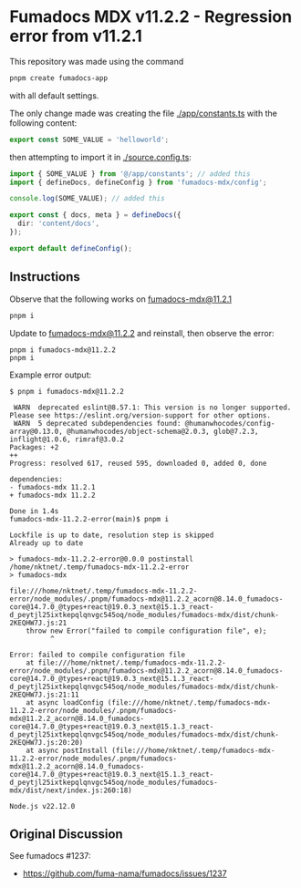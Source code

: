 # Fumadocs MDX v11.2.2 - Regression error from v11.2.1

This repository was made using the command
```sh
pnpm create fumadocs-app
```
with all default settings.

The only change made was creating the file [./app/constants.ts](./app/constants.ts) with the following content:

```ts
export const SOME_VALUE = 'helloworld';
```

then attempting to import it in [./source.config.ts](./source.config.ts):
```ts
import { SOME_VALUE } from '@/app/constants'; // added this
import { defineDocs, defineConfig } from 'fumadocs-mdx/config';

console.log(SOME_VALUE); // added this

export const { docs, meta } = defineDocs({
  dir: 'content/docs',
});

export default defineConfig();
```

## Instructions

Observe that the following works on fumadocs-mdx@11.2.1

```sh
pnpm i
```

Update to fumadocs-mdx@11.2.2 and reinstall, then observe the error:

```
pnpm i fumadocs-mdx@11.2.2
pnpm i
```

Example error output:
```
$ pnpm i fumadocs-mdx@11.2.2

 WARN  deprecated eslint@8.57.1: This version is no longer supported. Please see https://eslint.org/version-support for other options.
 WARN  5 deprecated subdependencies found: @humanwhocodes/config-array@0.13.0, @humanwhocodes/object-schema@2.0.3, glob@7.2.3, inflight@1.0.6, rimraf@3.0.2
Packages: +2
++
Progress: resolved 617, reused 595, downloaded 0, added 0, done

dependencies:
- fumadocs-mdx 11.2.1
+ fumadocs-mdx 11.2.2

Done in 1.4s
fumadocs-mdx-11.2.2-error(main)$ pnpm i

Lockfile is up to date, resolution step is skipped
Already up to date

> fumadocs-mdx-11.2.2-error@0.0.0 postinstall /home/nktnet/.temp/fumadocs-mdx-11.2.2-error
> fumadocs-mdx

file:///home/nktnet/.temp/fumadocs-mdx-11.2.2-error/node_modules/.pnpm/fumadocs-mdx@11.2.2_acorn@8.14.0_fumadocs-core@14.7.0_@types+react@19.0.3_next@15.1.3_react-d_peytjl25ixtkepqlqnvgc545oq/node_modules/fumadocs-mdx/dist/chunk-2KEQHW7J.js:21
    throw new Error("failed to compile configuration file", e);
          ^

Error: failed to compile configuration file
    at file:///home/nktnet/.temp/fumadocs-mdx-11.2.2-error/node_modules/.pnpm/fumadocs-mdx@11.2.2_acorn@8.14.0_fumadocs-core@14.7.0_@types+react@19.0.3_next@15.1.3_react-d_peytjl25ixtkepqlqnvgc545oq/node_modules/fumadocs-mdx/dist/chunk-2KEQHW7J.js:21:11
    at async loadConfig (file:///home/nktnet/.temp/fumadocs-mdx-11.2.2-error/node_modules/.pnpm/fumadocs-mdx@11.2.2_acorn@8.14.0_fumadocs-core@14.7.0_@types+react@19.0.3_next@15.1.3_react-d_peytjl25ixtkepqlqnvgc545oq/node_modules/fumadocs-mdx/dist/chunk-2KEQHW7J.js:20:20)
    at async postInstall (file:///home/nktnet/.temp/fumadocs-mdx-11.2.2-error/node_modules/.pnpm/fumadocs-mdx@11.2.2_acorn@8.14.0_fumadocs-core@14.7.0_@types+react@19.0.3_next@15.1.3_react-d_peytjl25ixtkepqlqnvgc545oq/node_modules/fumadocs-mdx/dist/next/index.js:260:18)

Node.js v22.12.0
```

## Original Discussion

See fumadocs #1237:
- https://github.com/fuma-nama/fumadocs/issues/1237